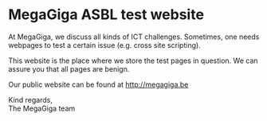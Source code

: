# MegaGiga ASBL test website

At MegaGiga, we discuss all kinds of ICT challenges. Sometimes, one needs webpages to test a certain issue (e.g. cross site scripting).

This website is the place where we store the test pages in question. We can assure you that all pages are benign.

Our public website can be found at http://megagiga.be

Kind regards,\
The MegaGiga team
